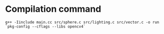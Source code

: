# Compilation command
```
g++ -Iinclude main.cc src/sphere.c src/lighting.c src/vector.c -o run `pkg-config --cflags --libs opencv4`
```